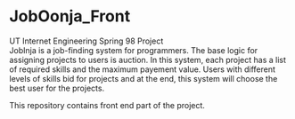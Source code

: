 # JobOonja_Front
UT Internet Engineering Spring 98 Project  
JobInja is a job-finding system for programmers. The base logic for assigning projects to users is auction. In this system, each project has a list of required skills and the maximum payement value. Users with different levels of skills bid for projects and at the end,
this system will choose the best user for the projects.  
  
This repository contains front end part of the project.
